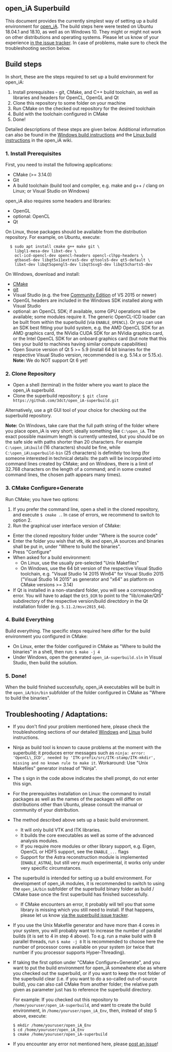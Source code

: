 ## open\_iA Superbuild

This document provides the currently simplest way of setting up a build environment for [open\_iA](https://github.com/3dct/open_iA). The build steps here were tested on Ubuntu 18.04.1 and 18.10, as well as on Windows 10. They might or might not work on other distributions and operating systems. Please let us know of your experience [in the issue tracker](https://github.com/3dct/open_iA-superbuild/issues). In case of problems, make sure to check the troubleshooting section below.

## Build steps

In short, these are the steps required to set up a build environment for open\_iA:
1. Install prerequisites - git, CMake, and C++ build toolchain, as well as libraries and headers for OpenCL, OpenGL and Qt
2. Clone  this repository to some folder on your machine
3. Run CMake on the checked out repository for the desired toolchain
4. Build with the toolchain configured in CMake
5. Done!

Detailed descriptions of these steps are given below.
Additional information can also be found in the [Windows build instructions](https://github.com/3dct/open_iA/wiki/Windows-Build) and the [Linux build instructions](https://github.com/3dct/open_iA/wiki/Linux-Build) in the open\_iA wiki.

### 1. Install Prerequisites
First, you need to install the following applications:
- CMake (>= 3.14.0)
- Git
- A build toolchain (build tool and compiler, e.g. make and g++ / clang on Linux; or Visual Studio on Windows)

open\_iA also requires some headers and libraries:
- OpenGL
- optional: OpenCL
- Qt

On Linux, those packages should be available from the distribution repository. For example, on Ubuntu, execute:
```
  $ sudo apt install cmake g++ make git \
    libgl1-mesa-dev libxt-dev \
    ocl-icd-opencl-dev opencl-headers opencl-clhpp-headers \
    qtbase5-dev libqt5x11extras5-dev qttools5-dev qt5-default \
    libxt-dev libqt5opengl5-dev libqt5svg5-dev libqt5charts5-dev
```

On Windows, download and install:
- [CMake](https://cmake.org/)
- [git](https://git-scm.com/download/win)
- Visual Studio (e.g. the free [Community Edition](https://visualstudio.microsoft.com/de/vs/older-downloads) of VS 2015 or newer)
- OpenGL headers are included in the Windows SDK installed along with Visual Studio
- optional: an OpenCL SDK; if available, some GPU operations will be available; some modules require it. The generic OpenCL-ICD loader can be built from within the superbuild (via `ENABLE_OPENCL`). Or you can use an SDK best fitting your build system, e.g. the AMD OpenCL SDK for an AMD graphics card, the NVidia CUDA SDK for an NVidia graphics card, or the Intel OpenCL SDK for an onboard graphics card (but note that this ties your build to machines having similar compute capabilities)
- Open Source version of Qt 5 >= 5.9 (install 64 bit binaries for the respective Visual Studio version, recommended is e.g. 5.14.x or 5.15.x). **Note:** We do NOT support Qt 6 yet!

### 2. Clone Repository

- Open a shell (terminal) in the folder where you want to place the open\_iA superbuild.
- Clone the superbuild repository: `$ git clone https://github.com/3dct/open_iA-superbuild.git`

Alternatively, use a git GUI tool of your choice for checking out the superbuild repository.

**Note:** On Windows, take care that the full path string of the folder where you place open\_iA is very short; ideally something like `C:\open_iA`. The exact possible maximum length is currently untested, but you should be on the safe side with paths shorter than 20 characters. For example `C:\open_iA\build` (16 characters) should be fine, while `C:\open_iA\superbuild-bin` (25 characters) is definitely too long (for someone interested in technical details: the path will be incorporated into command lines created by CMake; and on Windows, there is a limit of 32.768 characters on the length of a command; and in some created command lines, the chosen path appears many times).

### 3. CMake Configure+Generate

Run CMake; you have two options:
1. If you prefer the command line, open a shell in the cloned repository, and execute `$ cmake .`. In case of errors, we recommend to switch to option 2.
2. Run the graphical user interface version of CMake:
  - Enter the cloned repository folder under "Where is the source code"
  - Enter the folder you wish that vtk, itk and open\_iA sources and binaries shall be put in, under "Where to build the binaries".
  - Press "Configure"
  - When asked for a build environment:
    - On Linux, use the usually pre-selected "Unix Makefiles"
    - On Windows, use the 64 bit version of the respective Visual Studio toolchain, e.g. "Visual Studio 14 2015 Win64" for Visual Studio 2015 ("Visual Studio 14 2015" as generator and "x64" as platform on CMake versions >= 3.14)
  - If Qt is installed in a non-standard folder, you will see a corresponding error. You will have to adapt the `Qt5_DIR` to point to the "lib/cmake/Qt5" subdirectory of the respective version/build directdory in the Qt installation folder (e.g. `5.11.2/msvc2015_64`).

### 4. Build Everything

Build everything. The specific steps required here differ for the build environment you configured in CMake:
- On Linux, enter the folder configured in CMake as "Where to build the binaries" in a shell, then run: `$ make -j 4`
- Under Windows, open the generated `open_iA-superbuild.sln` in Visual Studio, then build the solution.

### 5. Done!

When the build finished successfully, open\_iA executables will be built in the `open_iA/bin/bin` subfolder of the folder configured in CMake as "Where to build the binaries".

## Troubleshooting / Adaptations:

- If you don't find your problem mentioned here, please check the troubleshooting sections of our detailed [Windows](https://github.com/3dct/open_iA/wiki/Windows-Build#troubleshooting) and [Linux](https://github.com/3dct/open_iA/wiki/Linux-Build#troubleshooting) build instructions.

- Ninja as build tool is known to cause problems at the moment with the superbuild; it produces error messages such as `ninja: error: 'OpenCL\_ICD', needed by 'ITK-prefix/src/ITK-stamp/ITK-mkdir', missing and no known rule to make it`. Workaround: Use "Unix Makefiles" generator instead of "Ninja".

- The `$` sign in the code above indicates the shell prompt, do not enter this sign.

- For the prerequisites installation on Linux: the command to install packages as well as the names of the packages will differ on distributions other than Ubuntu, please consult the manual or community of your distribution.

- The method described above sets up a basic build environment.
  - It will only build VTK and ITK libraries.
  - It builds the core executables as well as some of the advanced analysis modules.
  - If you require more modules or other library support, e.g. Eigen, OpenCL or HDF5 support, see the `ENABLE_...` flags
  - Support for the Astra reconstruction module is implemented (`ENABLE_ASTRA`), but still very much experimental, it works only under very specific circumstances.

- The superbuild is intended for setting up a build environment. For development of open\_iA modules, it is recommended to switch to using the `open_iA/bin` subfolder of the superbuild binary folder as build / CMake base once the first superbuild has finished successfully.

	- If CMake encounters an error, it probably will tell you that some library is missing which you still need to install. If that happens, please let us know [via the superbuild issue tracker](https://github.com/3dct/open_iA-superbuild/issues).

- If you use the Unix Makefile generator and have more than 4 cores in your system, you will probably want to increase the number of parallel builds (it is set to 4 in step 4 above). To e.g. run a make build with 8 parallel threads, run
  `$ make -j 8`
  It is recommended to choose here the number of processor cores available on your system (or twice that number if you processor supports Hyper-Threading).

- If taking the first option under "CMake Configure+Generate", and you want to put the build environment for open\_iA somewhere else as where you checked out the superbuild,
  or if you want to keep the root folder of the superbuild clear (i.e. if you want to do a so-called out-of-source build),
  you can also call CMake from another folder; the relative path given as parameter just has to reference the superbuild directory.

  For example:
  If you checked out this repository to `/home/youruser/open_iA-superbuild`,
  and want to create the build environment, in `/home/youruser/open_iA_Env`, then, instead of step 5 above, execute:
  ```
  $ mkdir /home/youruser/open_iA_Env
  $ cd /home/youruser/open_iA_Env
  $ cmake /home/youruser/open_iA-superbuild
  ```

- If you encounter any error not mentioned here, please [post an issue](https://github.com/3dct/open_iA-superbuild/issues)!
